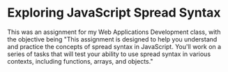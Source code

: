 # Exploring JavaScript Spread Syntax

This was an assignment for my Web Applications Development class, with the objective being "This assignment is designed to help you understand and practice the concepts of spread syntax in JavaScript. You'll work on a series of tasks that will test your ability to use spread syntax in various contexts, including functions, arrays, and objects."

